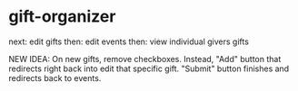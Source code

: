 # gift-organizer

next: edit gifts
then: edit events
then: view individual givers gifts


NEW IDEA: On new gifts, remove checkboxes. Instead, "Add" button that redirects right back into edit that specific gift. "Submit" button finishes and redirects back to events.
